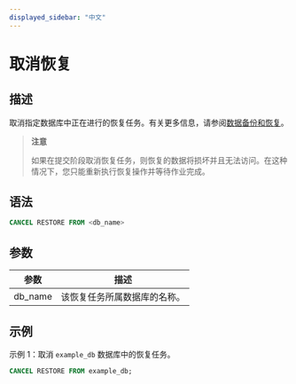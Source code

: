 ```yaml
---
displayed_sidebar: "中文"
---
```


# 取消恢复

## 描述

取消指定数据库中正在进行的恢复任务。有关更多信息，请参阅[数据备份和恢复](../../../administration/Backup_and_restore.md)。

> **注意**
>
> 如果在提交阶段取消恢复任务，则恢复的数据将损坏并且无法访问。在这种情况下，您只能重新执行恢复操作并等待作业完成。

## 语法

```SQL
CANCEL RESTORE FROM <db_name>
```

## 参数

| **参数**    | **描述**                       |
| ----------- | ------------------------------ |
| db_name     | 该恢复任务所属数据库的名称。   |

## 示例

示例 1：取消 `example_db` 数据库中的恢复任务。

```SQL
CANCEL RESTORE FROM example_db;
```